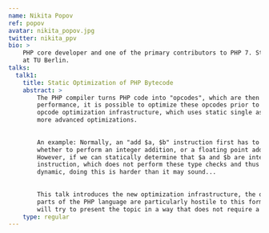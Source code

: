 ```yaml
---
name: Nikita Popov
ref: popov
avatar: nikita_popov.jpg
twitter: nikita_ppv
bio: >
    PHP core developer and one of the primary contributors to PHP 7. Studying computer science and theoretical physics
    at TU Berlin.
talks:
  talk1:
    title: Static Optimization of PHP Bytecode
    abstract: >
        The PHP compiler turns PHP code into "opcodes", which are then executed on the Zend Virtual Machine. To improve
        performance, it is possible to optimize these opcodes prior to execution. PHP 7.1 introduces a sophisticated
        opcode optimization infrastructure, which uses static single assignment (SSA) form and type inference to enable
        more advanced optimizations.
        
        
        An example: Normally, an "add $a, $b" instruction first has to check the types of $a and $b, to determine
        whether to perform an integer addition, or a floating point addition, or maybe even an array or GMP addition.
        However, if we can statically determine that $a and $b are integers, we can use a special "add_int $a, $b"
        instruction, which does not perform these type checks and thus improves performance. Because PHP is very
        dynamic, doing this is harder than it may sound...
        
        
        This talk introduces the new optimization infrastructure, the optimizations based on it, and discusses which
        parts of the PHP language are particularly hostile to this form of optimization. This is an advanced talk, but I
        will try to present the topic in a way that does not require a strong compiler construction background.
    type: regular
---
```

